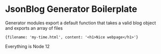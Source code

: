 # JsonBlog Generator Boilerplate

Generator modules export a default function that takes a valid blog object and exports an array of files

```
{filename: 'my-time.html', content: '<h1>Nice webpage</h1>'}
```

Everything is Node 12
